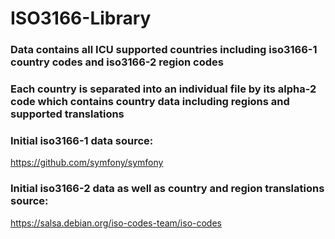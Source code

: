 # ISO3166-Library

### Data contains all ICU supported countries including iso3166-1 country codes and iso3166-2 region codes
### Each country is separated into an individual file by its alpha-2 code which contains country data including regions and supported translations

### Initial iso3166-1 data source:
https://github.com/symfony/symfony

### Initial iso3166-2 data as well as country and region translations source:
https://salsa.debian.org/iso-codes-team/iso-codes


